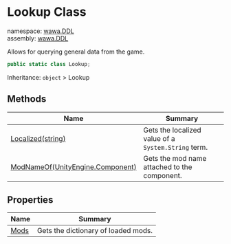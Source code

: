 # Lookup Class

namespace: [wawa\.DDL](../wawa.DDL.md)<br />
assembly: [wawa\.DDL](../../wawa.DDL.md)

Allows for querying general data from the game\.

```csharp
public static class Lookup;
```

Inheritance: `object` > Lookup

## Methods

| Name | Summary |
|------|---------|
| [Localized\(string\)](./Lookup/Localized.md) | Gets the localized value of a `System.String` term\. |
| [ModNameOf\(UnityEngine\.Component\)](./Lookup/ModNameOf.md) | Gets the mod name attached to the component\. |

## Properties

| Name | Summary |
|------|---------|
| [Mods](./Lookup/Mods.md) | Gets the dictionary of loaded mods\. |

